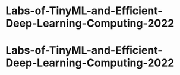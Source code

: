 # Labs-of-TinyML-and-Efficient-Deep-Learning-Computing-2022
# Labs-of-TinyML-and-Efficient-Deep-Learning-Computing-2022
